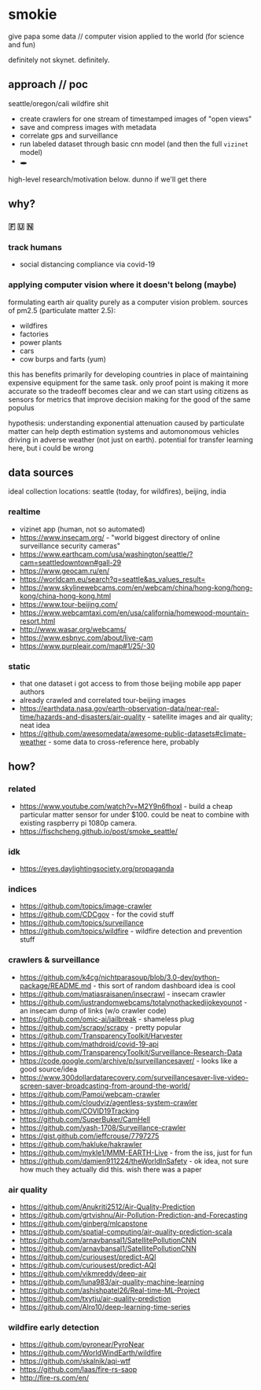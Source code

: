 # smokie

give papa some data // computer vision applied to the world (for science and fun)

definitely not skynet. definitely.

## approach // poc

seattle/oregon/cali wildfire shit

- create crawlers for one stream of timestamped images of "open views"
- save and compress images with metadata
- correlate gps and surveillance
- run labeled dataset through basic cnn model (and then the full `vizinet` model)
- 🕳️

high-level research/motivation below. dunno if we'll get there

## why?

### 🇫 🇺 🇳

### track humans
- social distancing compliance via covid-19

### applying computer vision where it doesn't belong (maybe)

formulating earth air quality purely as a computer vision problem. sources of pm2.5 (particulate matter 2.5):
- wildfires
- factories
- power plants 
- cars
- cow burps and farts (yum)

this has benefits primarily for developing countries in place of maintaining expensive equipment for the same task. only proof point is making it more accurate so the tradeoff becomes clear and we can start using citizens as sensors for metrics that improve decision making for the good of the same populus

hypothesis: understanding exponential attenuation caused by particulate matter can help depth estimation systems and automonomous vehicles driving in adverse weather (not just on earth). potential for transfer learning here, but i could be wrong

## data sources

ideal collection locations: seattle (today, for wildfires), beijing, india

### realtime

- vizinet app (human, not so automated)
- https://www.insecam.org/ - "world biggest directory of online surveillance security cameras"
- https://www.earthcam.com/usa/washington/seattle/?cam=seattledowntown#gall-29
- https://www.geocam.ru/en/
- https://worldcam.eu/search?q=seattle&as_values_result=
- https://www.skylinewebcams.com/en/webcam/china/hong-kong/hong-kong/china-hong-kong.html
- https://www.tour-beijing.com/
- https://www.webcamtaxi.com/en/usa/california/homewood-mountain-resort.html
- http://www.wasar.org/webcams/
- https://www.esbnyc.com/about/live-cam
- https://www.purpleair.com/map#1/25/-30

### static

- that one dataset i got access to from those beijing mobile app paper authors
- already crawled and correlated tour-beijing images
- https://earthdata.nasa.gov/earth-observation-data/near-real-time/hazards-and-disasters/air-quality - satellite images and air quality; neat idea
- https://github.com/awesomedata/awesome-public-datasets#climate-weather - some data to cross-reference here, probably

## how?

### related

- https://www.youtube.com/watch?v=M2Y9n6fhoxI - build a cheap particular matter sensor for under $100. could be neat to combine with existing raspberry pi 1080p camera.
- https://fischcheng.github.io/post/smoke_seattle/

### idk
- https://eyes.daylightingsociety.org/propaganda

### indices
- https://github.com/topics/image-crawler
- https://github.com/CDCgov - for the covid stuff
- https://github.com/topics/surveillance
- https://github.com/topics/wildfire - wildfire detection and prevention stuff

### crawlers & surveillance
- https://github.com/k4cg/nichtparasoup/blob/3.0-dev/python-package/README.md - this sort of random dashboard idea is cool
- https://github.com/matiasraisanen/insecrawl - insecam crawler
- https://github.com/justrandomwebcams/totalynothackedijokeyounot - an insecam dump of links (w/o crawler code)
- https://github.com/omic-ai/jailbreak - shameless plug
- https://github.com/scrapy/scrapy - pretty popular
- https://github.com/TransparencyToolkit/Harvester
- https://github.com/mathdroid/covid-19-api
- https://github.com/TransparencyToolkit/Surveillance-Research-Data
- https://code.google.com/archive/p/surveillancesaver/ - looks like a good source/idea
- https://www.300dollardatarecovery.com/surveillancesaver-live-video-screen-saver-broadcasting-from-around-the-world/
- https://github.com/Pamoi/webcam-crawler
- https://github.com/cloudviz/agentless-system-crawler
- https://github.com/COVID19Tracking
- https://github.com/SuperBuker/CamHell
- https://github.com/yash-1708/Surveillance-crawler
- https://gist.github.com/jeffcrouse/7797275
- https://github.com/hakluke/hakrawler
- https://github.com/mykle1/MMM-EARTH-Live - from the iss, just for fun
- https://github.com/damien911224/theWorldInSafety - ok idea, not sure how much they actually did this. wish there was a paper

### air quality
- https://github.com/Anukriti2512/Air-Quality-Prediction
- https://github.com/grtvishnu/Air-Pollution-Prediction-and-Forecasting
- https://github.com/ginberg/mlcapstone
- https://github.com/spatial-computing/air-quality-prediction-scala
- https://github.com/arnavbansal1/SatellitePollutionCNN
- https://github.com/arnavbansal1/SatellitePollutionCNN
- https://github.com/curiousest/predict-AQI
- https://github.com/curiousest/predict-AQI
- https://github.com/vikmreddy/deep-air
- https://github.com/luna983/air-quality-machine-learning
- https://github.com/ashishpatel26/Real-time-ML-Project
- https://github.com/txytju/air-quality-prediction
- https://github.com/Alro10/deep-learning-time-series

### wildfire early detection
- https://github.com/pyronear/PyroNear
- https://github.com/WorldWindEarth/wildfire
- https://github.com/skalnik/aqi-wtf
- https://github.com/laas/fire-rs-saop
- http://fire-rs.com/en/
